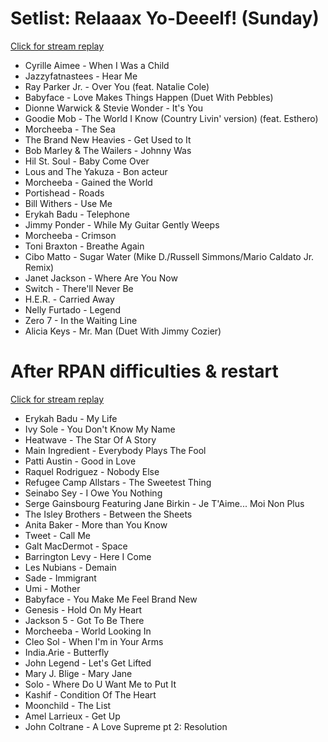 # Setlist: Relaaax Yo-Deeelf! (Sunday)

[Click for stream replay](https://www.reddit.com/rpan/r/RedditSets/nu2e3o)

 * Cyrille Aimee - When I Was a Child
 * Jazzyfatnastees - Hear Me
 * Ray Parker Jr. - Over You (feat. Natalie Cole)
 * Babyface - Love Makes Things Happen (Duet With Pebbles)
 * Dionne Warwick & Stevie Wonder - It's You
 * Goodie Mob - The World I Know (Country Livin' version) (feat. Esthero)
 * Morcheeba - The Sea
 * The Brand New Heavies - Get Used to It
 * Bob Marley & The Wailers - Johnny Was
 * Hil St. Soul - Baby Come Over
 * Lous and The Yakuza - Bon acteur
 * Morcheeba - Gained the World
 * Portishead - Roads
 * Bill Withers - Use Me
 * Erykah Badu - Telephone
 * Jimmy Ponder - While My Guitar Gently Weeps
 * Morcheeba - Crimson
 * Toni Braxton - Breathe Again
 * Cibo Matto - Sugar Water (Mike D./Russell Simmons/Mario Caldato Jr. Remix)
 * Janet Jackson - Where Are You Now
 * Switch - There'll Never Be
 * H.E.R. - Carried Away
 * Nelly Furtado - Legend
 * Zero 7 - In the Waiting Line
 * Alicia Keys - Mr. Man (Duet With Jimmy Cozier)

# After RPAN difficulties & restart

[Click for stream replay](https://www.reddit.com/rpan/r/RedditSets/nu3ja8)

 * Erykah Badu - My Life
 * Ivy Sole - You Don't Know My Name
 * Heatwave - The Star Of A Story
 * Main Ingredient - Everybody Plays The Fool
 * Patti Austin - Good in Love
 * Raquel Rodriguez - Nobody Else
 * Refugee Camp Allstars - The Sweetest Thing
 * Seinabo Sey - I Owe You Nothing
 * Serge Gainsbourg Featuring Jane Birkin - Je T'Aime... Moi Non Plus
 * The Isley Brothers - Between the Sheets
 * Anita Baker - More than You Know
 * Tweet - Call Me
 * Galt MacDermot - Space
 * Barrington Levy - Here I Come
 * Les Nubians - Demain
 * Sade - Immigrant
 * Umi - Mother
 * Babyface - You Make Me Feel Brand New
 * Genesis - Hold On My Heart
 * Jackson 5 - Got To Be There
 * Morcheeba - World Looking In
 * Cleo Sol - When I'm in Your Arms
 * India.Arie - Butterfly
 * John Legend - Let's Get Lifted
 * Mary J. Blige - Mary Jane
 * Solo - Where Do U Want Me to Put It
 * Kashif - Condition Of The Heart
 * Moonchild - The List
 * Amel Larrieux - Get Up
 * John Coltrane - A Love Supreme pt 2: Resolution

